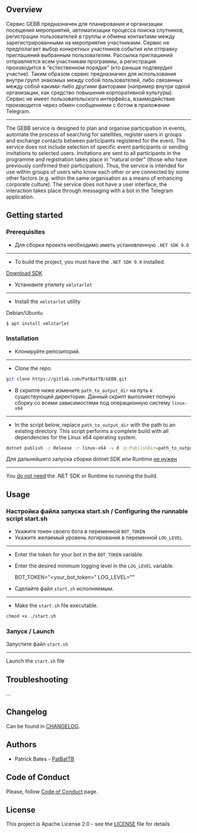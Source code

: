 ## Overview
Сервис GEBB предназначен для планирования и организации посещения мероприятий, автоматизации процесса поиска спутников,
регистрации пользователей в группы и обмена контактами между зарегистрированными на мероприятие участниками.
Сервис не предполагает выбор конкретных участников события или отправку приглашений выбранным пользователям.
Рассылка приглашений отправляется всем участникам программы, а регистрация производится в “естественном порядке”
(кто раньше подтвердил участие).
Таким образом сервис предназначен для использования внутри групп знакомых между собой пользователей,
либо связанных между собой какими-либо другими факторами
(например внутри одной организации, как средство повышения корпоративной культуры).
Сервис не имеет пользовательского интерфейса,
взаимодействие производится через обмен сообщениями с ботом в приложении Telegram.
___
The GEBB service is designed to plan and organise participation in events,
automate the process of searching for satellites,
register users in groups and exchange contacts between participants registered for the event.
The service does not include selection of specific event participants or sending invitations to selected users.
Invitations are sent to all participants in the programme and registration takes place in "natural order"
(those who have previously confirmed their participation).
Thus, the service is intended for use within groups of users who know each other or are connected by some other factors
(e.g. within the same organisation as a means of enhancing corporate culture).
The service does not have a user interface,
the interaction takes place through messaging with a bot in the Telegram application.

## Getting started

### Prerequisites

- Для сборки проекта необходимо иметь установленную `.NET SDK 9.0`
___
- To build the project, you must have the `.NET SDK 9.0` installed.

[Download SDK](https://dotnet.microsoft.com/en-us/download/dotnet/9.0)

- Установите утилиту `xmlstarlet`
___
- Install the `xmlstarlet` utility

Debian/Ubuntu
```bash
$ apt install xmlstarlet
```

### Installation

- Клонируйте репозиторий.
___
- Clone the repo.

```bash
git clone https://gitlab.com/PatBatTB/GEBB.git
```

- В скрипте ниже измените `path_to_output_dir` на путь к существующей директории.
  Данный скрипт выполняет полную сборку со всеми зависимостями под операционную систему `linux-x64`
___
- In the script below, replace `path_to_output_dir` with the path to an existing directory.
  This script performs a complete build with all dependencies for the Linux x64 operating system.

```bash
dotnet publish -c Release -r linux-x64 -v d -p:PublishDir=path_to_output_dir,PublishSingleFile=true
```

Для дальнейшего запуска сборки dotnet SDK или Runtime <u>не нужен</u>
___
You <u>do not need</u> the .NET SDK or Runtime to running the build.

## Usage

### Настройка файла запуска start.sh / Configuring the runnable script start.sh

- Укажите токен своего бота в переменной `BOT_TOKEN`
- Укажите желаемый уровень логирования в переменной `LOG_LEVEL`
___
- Enter the token for your bot in the `BOT_TOKEN` variable.
- Enter the desired minimum logging level in the `LOG_LEVEL` variable.


    BOT_TOKEN="<your_bot_token>"
    LOG_LEVEL="<logging level>"

- Сделайте файл `start.sh` исполняемым.
___
- Make the `start.sh` file executable.

```bash
chmod +x ./start.sh
```
### Запуск / Launch

Запустите файл `start.sh`
___
Launch the `start.sh` file

## Troubleshooting
...

## Changelog
Can be found in [CHANGELOG](CHANGELOG.md).

## Authors
* Patrick Bates - [PatBatTB](https://github.com/PatBatTB)

## Code of Conduct
Please, follow [Code of Conduct](CODE_OF_CONDUCT.md) page.

## License
This project is Apache License 2.0 - see the [LICENSE](LICENSE) file for details
